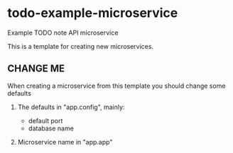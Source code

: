 # todo-example-microservice
Example TODO note API microservice

This is a template for creating new microservices.

## CHANGE ME

When creating a microservice from this template you should change some defaults
1. The defaults in "app.config", mainly: 
    - default port
    - database name

2. Microservice name in "app.app"
